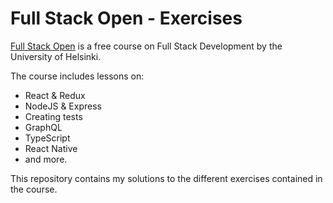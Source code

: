 # Full Stack Open - Exercises

[Full Stack Open](https://fullstackopen.com/en) is a free course on Full Stack Development by the University of Helsinki.

The course includes lessons on:

- React & Redux
- NodeJS & Express
- Creating tests
- GraphQL
- TypeScript
- React Native
- and more.

This repository contains my solutions to the different exercises contained in the course.
